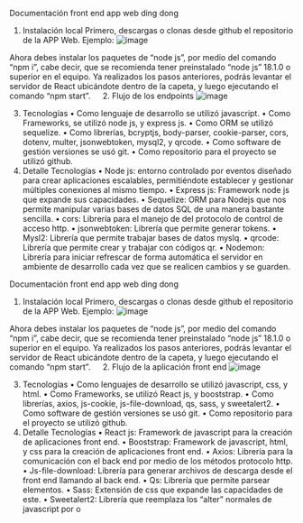 Documentación front end app web ding dong
1.	Instalación local
Primero, descargas o clonas desde github el repositorio de la APP Web.
Ejemplo: 
 ![image](https://user-images.githubusercontent.com/86972354/182265523-ead6a2d1-76b0-4ab6-a687-5d7499756d6c.png)

Ahora debes instalar los paquetes de “node js”, por medio del comando “npm i”, cabe decir, que se recomienda tener preinstalado “node js” 18.1.0 o superior en el equipo.
Ya realizados los pasos anteriores, podrás levantar el servidor de React ubicándote dentro de la capeta, y luego ejecutando el comando “npm start”.
 
2.	Flujo de los endpoints
  ![image](https://user-images.githubusercontent.com/86972354/182265539-96376793-d667-411a-bf49-af831551f052.png)

3.	Tecnologías
•	Como lenguaje de desarrollo se utilizó javascript.
•	Como Frameworks, se utilizó node js, y express js.
•	Como ORM se utilizó sequelize.
•	Como librerías, bcryptjs, body-parser, cookie-parser, cors, dotenv, multer, jsonwebtoken, mysql2, y qrcode.
•	Como software de gestión versiones se usó git.
•	Como repositorio para el proyecto se utilizó github.
4.	Detalle Tecnologías
•	Node js: entorno controlado por eventos diseñado para crear aplicaciones escalables, permitiéndote establecer y gestionar múltiples conexiones al mismo tiempo.
•	Express js: Framework node js que expande sus capacidades.
•	Sequelize: ORM para Nodejs que nos permite manipular varias bases de datos SQL de una manera bastante sencilla.
•	cors: Librería para el manejo de del protocolo de control de acceso http.
•	jsonwebtoken: Librería que permite generar tokens.
•	Mysl2: Librería que permite trabajar bases de datos myslq.
•	qrcode: Librería que permite crear y trabajar con códigos qr.
•	Nodemon: Librería para iniciar refrescar de forma automática el servidor en ambiente de desarrollo cada vez que se realicen cambios y se guarden.

Documentación front end app web ding dong
1.	Instalación local
Primero, descargas o clonas desde github el repositorio de la APP Web.
Ejemplo: 
 ![image](https://user-images.githubusercontent.com/86972354/182265629-27584e00-e926-481c-a923-cc31d4858245.png)

Ahora debes instalar los paquetes de “node js”, por medio del comando “npm i”, cabe decir, que se recomienda tener preinstalado “node js” 18.1.0 o superior en el equipo.
Ya realizados los pasos anteriores, podrás levantar el servidor de React ubicándote dentro de la capeta, y luego ejecutando el comando “npm start”.
 
2.	Flujo de la aplicación front end
 ![image](https://user-images.githubusercontent.com/86972354/182265639-d7d36ee9-2cc8-44ae-a75e-c512302b1368.png)


3.	Tecnologías
•	Como lenguajes de desarrollo se utilizó javascript, css, y html.
•	Como Frameworks, se utilizó React js, y booststrap.
•	Como librerías, axios, js-cookie, js-file-download, qs, sass, y sweetalert2.
•	Como software de gestión versiones se usó git.
•	Como repositorio para el proyecto se utilizó github.
4.	Detalle Tecnologías
•	React js: Framework de javascript para la creación de aplicaciones front end.
•	Booststrap: Framework de javascript, html, y css para la creación de aplicaciones front end.
•	Axios: Librería para la comunicación con el back end por medio de los métodos protocolo http.
•	Js-file-download: Librería para generar archivos de descarga desde el front end llamando al back end.
•	Qs: Librería que permite parsear elementos.
•	Sass: Extensión de css que expande las capacidades de este.
•	Sweetalert2: Librería que reemplaza los “alter” normales de javascript por o
